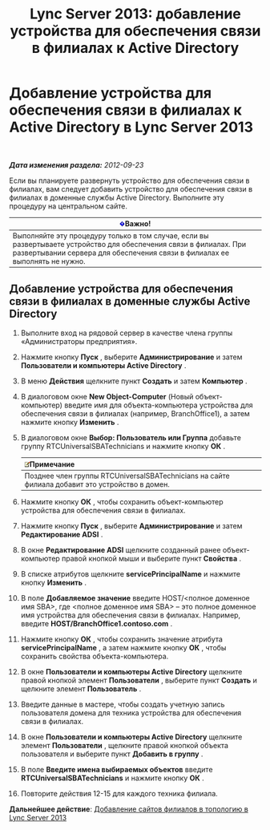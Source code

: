 ﻿---
title: 'Lync Server 2013: добавление устройства для обеспечения связи в филиалах к Active Directory'
TOCTitle: Добавление устройства для обеспечения связи в филиалах к Active Directory
ms:assetid: 3e63507c-d60b-40ec-8bbe-586b1d707c3e
ms:mtpsurl: https://technet.microsoft.com/ru-ru/library/Gg425906(v=OCS.15)
ms:contentKeyID: 49309549
ms.date: 05/19/2016
mtps_version: v=OCS.15
ms.translationtype: HT
---

# Добавление устройства для обеспечения связи в филиалах к Active Directory в Lync Server 2013

 

_**Дата изменения раздела:** 2012-09-23_

Если вы планируете развернуть устройство для обеспечения связи в филиалах, вам следует добавить устройство для обеспечения связи в филиалах в доменные службы Active Directory. Выполните эту процедуру на центральном сайте.

<table>
<thead>
<tr class="header">
<th><img src="images/JJ618369.important(OCS.15).gif" title="important" alt="important" />Важно!</th>
</tr>
</thead>
<tbody>
<tr class="odd">
<td>Выполняйте эту процедуру только в том случае, если вы развертываете устройство для обеспечения связи в филиалах. При развертывании сервера для обеспечения связи в филиалах ее выполнять не нужно.</td>
</tr>
</tbody>
</table>


## Добавление устройства для обеспечения связи в филиалах в доменные службы Active Directory

1.  Выполните вход на рядовой сервер в качестве члена группы «Администраторы предприятия».

2.  Нажмите кнопку **Пуск** , выберите **Администрирование** и затем **Пользователи и компьютеры Active Directory** .

3.  В меню **Действия** щелкните пункт **Создать** и затем **Компьютер** .

4.  В диалоговом окне **New Object-Computer** (Новый объект-компьютер) введите имя для объекта-компьютера устройства для обеспечения связи в филиалах (например, BranchOffice1), а затем нажмите кнопку **Изменить** .

5.  В диалоговом окне **Выбор: Пользователь или Группа** добавьте группу RTCUniversalSBATechnicians и нажмите кнопку **ОК** .
    
    <table>
    <thead>
    <tr class="header">
    <th><img src="images/Gg398412.note(OCS.15).gif" title="note" alt="note" />Примечание</th>
    </tr>
    </thead>
    <tbody>
    <tr class="odd">
    <td>Позднее член группы RTCUniversalSBATechnicians на сайте филиала добавит это устройство в домен.</td>
    </tr>
    </tbody>
    </table>


6.  Нажмите кнопку **ОК** , чтобы сохранить объект-компьютер устройства для обеспечения связи в филиалах.

7.  Нажмите кнопку **Пуск** , выберите **Администрирование** и затем **Редактирование ADSI** .

8.  В окне **Редактирование ADSI** щелкните созданный ранее объект-компьютер правой кнопкой мыши и выберите пункт **Свойства** .

9.  В списке атрибутов щелкните **servicePrincipalName** и нажмите кнопку **Изменить** .

10. В поле **Добавляемое значение** введите HOST/\<полное доменное имя SBA\>, где \<полное доменное имя SBA\> – это полное доменное имя устройства для обеспечения связи в филиалах. Например, введите **HOST/BranchOffice1.contoso.com** .

11. Нажмите кнопку **ОК** , чтобы сохранить значение атрибута **servicePrincipalName** , а затем нажмите кнопку **ОК** , чтобы сохранить свойства объекта-компьютера.

12. В окне **Пользователи и компьютеры Active Directory** щелкните правой кнопкой элемент **Пользователи** , выберите пункт **Создать** и щелкните элемент **Пользователь** .

13. Введите данные в мастере, чтобы создать учетную запись пользователя домена для техника устройства для обеспечения связи в филиалах.

14. В окне **Пользователи и компьютеры Active Directory** щелкните элемент **Пользователи** , щелкните правой кнопкой объекта пользователя и выберите пункт **Добавить в группу** .

15. В поле **Введите имена выбираемых объектов** введите **RTCUniversalSBATechnicians** и нажмите кнопку **ОК** .

16. Повторите действия 12-15 для каждого техника филиала.

**Дальнейшее действие**: [Добавление сайтов филиалов в топологию в Lync Server 2013](lync-server-2013-add-branch-sites-to-your-topology.md)

